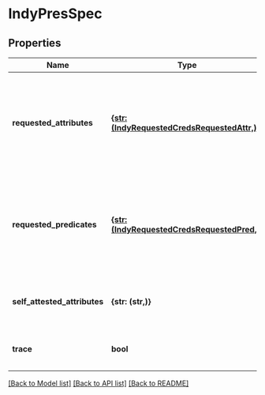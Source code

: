 # IndyPresSpec


## Properties
Name | Type | Description | Notes
------------ | ------------- | ------------- | -------------
**requested_attributes** | [**{str: (IndyRequestedCredsRequestedAttr,)}**](IndyRequestedCredsRequestedAttr.md) | Nested object mapping proof request attribute referents to requested-attribute specifiers | 
**requested_predicates** | [**{str: (IndyRequestedCredsRequestedPred,)}**](IndyRequestedCredsRequestedPred.md) | Nested object mapping proof request predicate referents to requested-predicate specifiers | 
**self_attested_attributes** | **{str: (str,)}** | Self-attested attributes to build into proof | 
**trace** | **bool** | Whether to trace event (default false) | [optional] 

[[Back to Model list]](../README.md#documentation-for-models) [[Back to API list]](../README.md#documentation-for-api-endpoints) [[Back to README]](../README.md)



